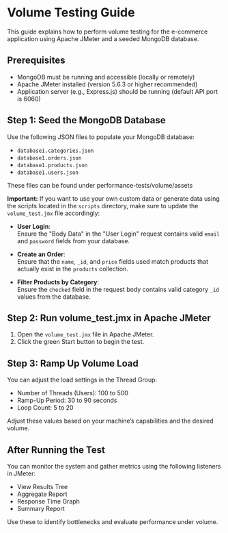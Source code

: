 # Volume Testing Guide

This guide explains how to perform volume testing for the e-commerce application using Apache JMeter and a seeded MongoDB database.

## Prerequisites

- MongoDB must be running and accessible (locally or remotely)
- Apache JMeter installed (version 5.6.3 or higher recommended)
- Application server (e.g., Express.js) should be running (default API port is 6060)

## Step 1: Seed the MongoDB Database

Use the following JSON files to populate your MongoDB database:

- `database1.categories.json`
- `database1.orders.json`
- `database1.products.json`
- `database1.users.json`

These files can be found under performance-tests/volume/assets

**Important:** If you want to use your own custom data or generate data using the scripts located in the `scripts` directory, make sure to update the `volume_test.jmx` file accordingly:

- **User Login**:  
  Ensure the "Body Data" in the "User Login" request contains valid `email` and `password` fields from your database.

- **Create an Order**:  
Ensure that the `name`, `_id`, and `price` fields used match products that actually exist in the `products` collection.

- **Filter Products by Category**:  
Ensure the `checked` field in the request body contains valid category `_id` values from the database.

## Step 2: Run volume_test.jmx in Apache JMeter

1. Open the `volume_test.jmx` file in Apache JMeter.
2. Click the green Start button to begin the test.

## Step 3: Ramp Up Volume Load

You can adjust the load settings in the Thread Group:

- Number of Threads (Users): 100 to 500
- Ramp-Up Period: 30 to 90 seconds
- Loop Count: 5 to 20

Adjust these values based on your machine’s capabilities and the desired volume.

## After Running the Test

You can monitor the system and gather metrics using the following listeners in JMeter:

- View Results Tree
- Aggregate Report
- Response Time Graph
- Summary Report

Use these to identify bottlenecks and evaluate performance under volume.
